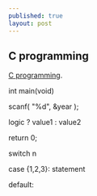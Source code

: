 ```yaml
---
published: true
layout: post
---
```

## C programming

 [C programming](https://www.coursera.org/learn/c-bian-cheng/lecture/Ju1yP/4-5-use-function-to-simplify-program).


int main(void)


scanf( "%d", &year );

  logic ? value1 : value2
  
  return 0;
  
switch n

case {1,2,3}:
	statement

default:

  
